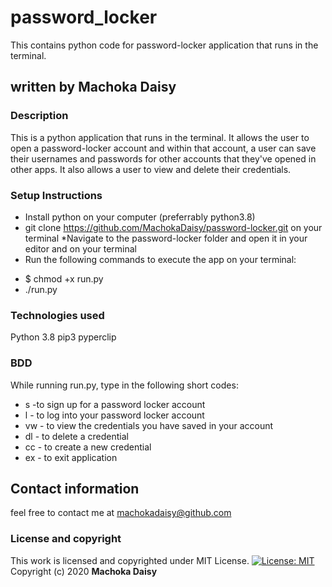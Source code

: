 # password_locker
This contains python code for password-locker application that runs in the terminal.

## written by Machoka Daisy

### Description
This is a python application that runs in the terminal. It allows the user to open a password-locker account and within that account, a user can save their usernames and passwords for other accounts that they've opened in other apps. It also allows a user to view and delete their credentials.

### Setup Instructions
* Install python on your computer (preferrably python3.8)
* git clone https://github.com/MachokaDaisy/password-locker.git on your terminal
*Navigate to the password-locker folder and open it in your editor and on your terminal
* Run the following commands to execute the app on your terminal:
- $ chmod +x run.py
- ./run.py


### Technologies used
Python 3.8
pip3
pyperclip

### BDD
While running run.py, type in the following short codes:
- s -to sign up for a password locker account
- l - to log into your password locker account
- vw - to view the credentials you have saved in your account
- dl - to delete a credential
- cc - to create a new credential
- ex - to exit application



## Contact information
feel free to contact me at machokadaisy@github.com

### License and copyright
This work is licensed and copyrighted under MIT License.
[![License:
MIT](https://img.shields.io/badge/License-MIT-yellow.svg)](https://opensource.org/licenses/MIT)
Copyright (c) 2020 **Machoka Daisy**
